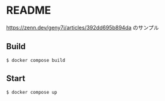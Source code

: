 # README

https://zenn.dev/geny7i/articles/392dd695b894da のサンプル

## Build

```
$ docker compose build
```

## Start

```
$ docker compose up
```